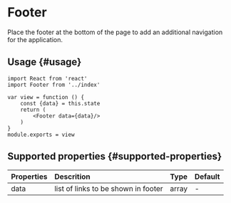 # Footer

Place the footer at the bottom of the page to add an additional navigation for the application.

## Usage {#usage}

```text
import React from 'react'
import Footer from '../index'

var view = function () {
    const {data} = this.state
    return (
        <Footer data={data}/>
    )
}
module.exports = view

```

## Supported properties {#supported-properties}

| Properties | Descrition | Type | Default |
| :--- | :--- | :--- | :--- |
| data | list of links to be shown in footer | array | - |



